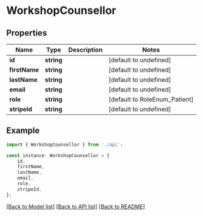 # WorkshopCounsellor


## Properties

Name | Type | Description | Notes
------------ | ------------- | ------------- | -------------
**id** | **string** |  | [default to undefined]
**firstName** | **string** |  | [default to undefined]
**lastName** | **string** |  | [default to undefined]
**email** | **string** |  | [default to undefined]
**role** | **string** |  | [default to RoleEnum_Patient]
**stripeId** | **string** |  | [default to undefined]

## Example

```typescript
import { WorkshopCounsellor } from './api';

const instance: WorkshopCounsellor = {
    id,
    firstName,
    lastName,
    email,
    role,
    stripeId,
};
```

[[Back to Model list]](../README.md#documentation-for-models) [[Back to API list]](../README.md#documentation-for-api-endpoints) [[Back to README]](../README.md)
